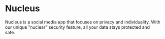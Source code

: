 # Nucleus
Nucleus is a social media app that focuses on privacy and individuality. With our unique "nuclear" security feature, all your data stays protected and safe.
